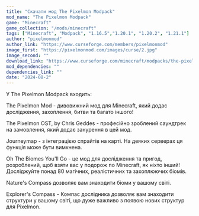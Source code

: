 ```yaml
---
title: "Скачати мод The Pixelmon Modpack"
mod_name: "The Pixelmon Modpack"
game: "Minecraft"
game_collection: "/mods/minecraft"
tags: ["Minecraft", "Modpack", "1.16.5","1.20.1", "1.20.2", "1.21.1"]
author: "pixelmonmod"
author_link: "https://www.curseforge.com/members/pixelmonmod"
image_first: "https://pixelmonmod.com/images/curse/2.jpg"
image_second: ""
download_link: "https://www.curseforge.com/minecraft/modpacks/the-pixelmon-modpack/files/all?page=1&amp;pageSize=20"
mod_dependencies: ""
dependencies_link: ""
date: "2024-08-2"
---
```


У The Pixelmon Modpack входить:

The Pixelmon Mod - дивовижний мод для Minecraft, який додає дослідження, захоплення, битви та багато іншого!

The Pixelmon OST, by Chris Geddes - професійно зроблений саундтрек на замовлення, який додає занурення в цей мод.

Journeymap - з інтеграцією спрайтів на карті. На деяких серверах ця функція може бути вимкнена.

Oh The Biomes You'll Go - це мод для дослідження та пригод, розроблений, щоб взяти вас у подорож по Minecraft, як ніхто інший! Досліджуйте понад 80 магічних, реалістичних та захоплюючих біомів.

Nature's Compass дозволяє вам знаходити біоми у вашому світі.

Explorer's Compass - Компас дослідника дозволяє вам знаходити структури у вашому світі, що дуже важливо з появою нових структур для Pixelmon.